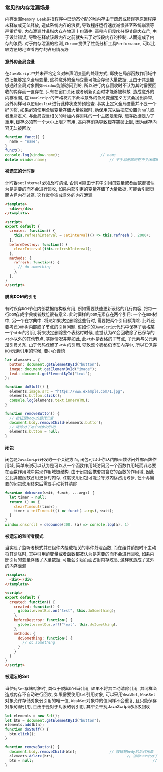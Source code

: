 ### 常见的内存泄漏场景
内存泄漏```Memory Leak```是指程序中已动态分配的堆内存由于疏忽或错误等原因程序未释放或无法释放, 造成系统内存的浪费, 导致程序运行速度减慢甚至系统崩溃等严重后果. 内存泄漏并非指内存在物理上的消失, 而是应用程序分配某段内存后, 由于设计错误, 导致在释放该段内存之前就失去了对该段内存的控制, 从而造成了内存的浪费. 对于内存泄漏的检测, ```Chrome```提供了性能分析工具```Performance```, 可以比较方便的地查看内存的占用情况等

#### 意外的全局变量
在```JavaScript```中并未严格定义对未声明变量的处理方式, 即使在局部函数作用域中依旧能够定义全局变量, 这种意外的全局变量可能会存储大量数据, 且由于其是能够通过全局对象例如```window```能够访问到的, 所以进行内存回收时不认为其时需要回收的内存而一直存在, 只有在窗口关闭或者刷新页面时才能够被释放, 造成意外的内存泄漏, 在```JavaScript```的严格模式下此种意外的全局变量定义方式会抛出异常, 另外同样可以使用```eslint```进行此种状态的预检查. 事实上定义全局变量并不是一个好习惯, 如果必须使用全局变量存储大量数据时, 确保用完以后把它设置为```null```或者重新定义, 与全局变量相关的增加内存消耗的一个主因是缓存, 缓存数据是为了重用, 缓存必须有一个大小上限才有用, 高内存消耗导致缓存突破上限, 因为缓存内容无法被回收
```javascript
function funct() {
  name = "name";
}
funct();
console.log(window.name);					// name
delete window.name;								// 不手动删除则在不关闭或刷新窗口的情况下一直存在
```

#### 被遗忘的计时器
计时器```setInterval```必须及时清理, 否则可能由于其中引用的变量或者函数都被认为是需要的而不会进行回收, 如果内部引用的变量存储了大量数据, 可能会引起页面占用内存过高, 这样就会造成意外的内存泄漏
```html
<template>
  <div></div>
</template>

<script>
export default {
  creates: function() {
    this.refreshInterval = setInterval(() => this.refresh(), 2000);
  },
  beforeDestroy: function() {
    clearInterval(this.refreshInterval);
  },
  methods: {
    refresh: function() {
      // do something
    },
  },
}
</script>
```

#### 脱离DOM的引用
有时保存```DOM```节点内部数据结构很有用, 例如需要快速更新表格的几行内容, 把每一行```DOM```存成字典或者数组很有意义. 此时同样的```DOM```元素存在两个引用: 一个在```DOM```树中, 另一个在字典中. 将来如果决定删除这些行时, 需要把两个引用都清除. 此外还要考虑```DOM```树内部或子节点的引用问题, 假如你的```JavaScript```代码中保存了表格某一个```<td>```的引用, 将来决定删除整个表格时时候, 直觉认为```GC```会回收除了已保存的```<td>```以外的其他节点, 实际情况并非如此, 此```<td>```是表格的子节点, 子元素与父元素是引用关系, 由于代码保留了```<td>```的引用, 导致整个表格仍待在内存中, 所以在保存```DOM```元素引用的时候, 要小心谨慎
```javascript
let elements = {
  button: document.getElementById("button");
  image: document.getElementById("image");
  text: document.getElementById("text");
};

function doStuff() {
  elements.image.src = "https://www.example.com/1.jpg";
  elements.button.click();
  console.log(elements.text.innerHTML);
}

function removeButton() {
  // 按钮是body的后代元素
  document.body.removeChild(elements.button);
  // 清除对于这个对象的引用
  elements.button = null;			
}
```

#### 闭包
闭包是```JavaScript```开发的一个关键方面, 闭包可以让你从内部函数访问外部函数作用域, 简单来说可以认为是可以从一个函数作用域访问另一个函数作用域而非必要在函数作用域中实现作用域链结构. 由于闭包会携带包含它的函数的作用域, 因此会比其他函数占用更多的内存, 过度使用闭包可能会导致内存占用过多, 在不再需要的闭包使用结束后需要手动将其清除
```javascript
function debounce(wait, funct, ...args) {
  let timer = null;
  return () => {
    clearTimeout(timer);
    timer = setTimeout(() => funct(..args), wait);
  }
}
window.onscroll = debounce(300, (a) => console.log(a), 1);
```

#### 被遗忘的监听者模式
当实现了监听者模式并在组件内挂载相关的事件处理函数, 而在组件销毁时不主动将其清除时, 其中引用的变量或者函数都被认为是需要的而不会进行回收, 如果内部引用的变量存储了大量数据, 可能会引起页面占用内存过高, 这样就造成了意外的内存泄漏
```html
<template>
  <div></div>
</template>

<script>
export default {
  created: function() {
    created: function() {
      global.eventBus.on("test", this.doSomething);
    },
    beforeDestroy: function() {
      global.eventBus.off("test", this.doSomething);
    },
    methods: {
      doSomething: function() {
        // do something
      }
    }
  }
}
</script>
```

#### 被遗忘的Set
当使用```Set```存储对象时, 类似于脱离```DOM```当引用, 如果不将其主动清除引用, 其同样会造成内存不自动进行回收, 如果需要使用```Set```引用对象, 可以采用```WeakSet```, ```WeakSet```对象允许存储对象弱引用的唯一值, ```WeakSet```对象中的值同样不会重复, 且只能保存对象的弱引用, 且由于是对于对象的弱引用, 其不会干扰JavaScript的垃圾回收
```javascript
let elements = new Set();
let btn = document.getElementById("button");
elements.add(btn);
function doStuff() {
  btn.click();
}

function removeButton() {
  document.body.removeChild(btn);				// 按钮是body的后代元素
  elements.delete(btn);									// 清除Set中对于这个对象的引用
  btn = null;														// 清除引用
}
```